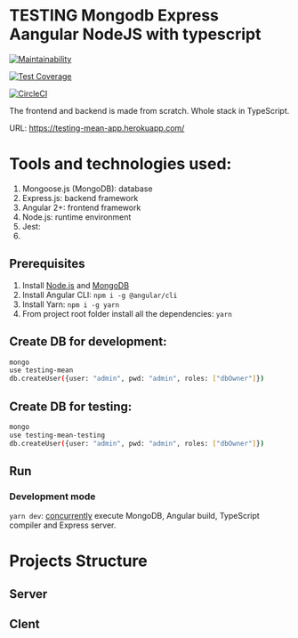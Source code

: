 # TESTING Mongodb Express Aangular NodeJS with typescript
[![Maintainability](https://api.codeclimate.com/v1/badges/20b2eee1ee17705792ca/maintainability)](https://codeclimate.com/github/oshri/sideproject-client/maintainability)

[![Test Coverage](https://api.codeclimate.com/v1/badges/20b2eee1ee17705792ca/test_coverage)](https://codeclimate.com/github/oshri/sideproject-client/test_coverage)

[![CircleCI](https://circleci.com/gh/oshri/sideproject-client/tree/master.svg?style=svg)](https://circleci.com/gh/oshri/sideproject-client/tree/master)

The frontend and backend is made from scratch. Whole stack in TypeScript.

URL: https://testing-mean-app.herokuapp.com/

# Tools and technologies used:

1. Mongoose.js (MongoDB): database
2. Express.js: backend framework
3. Angular 2+: frontend framework
4. Node.js: runtime environment
5. Jest:
6. 


## Prerequisites
1. Install [Node.js](https://nodejs.org) and [MongoDB](https://www.mongodb.com)
2. Install Angular CLI: `npm i -g @angular/cli`
3. Install Yarn: `npm i -g yarn`
3. From project root folder install all the dependencies: `yarn`


## Create DB for development:

```sh
mongo
use testing-mean
db.createUser({user: "admin", pwd: "admin", roles: ["dbOwner"]})
```

## Create DB for testing:

```sh
mongo
use testing-mean-testing
db.createUser({user: "admin", pwd: "admin", roles: ["dbOwner"]})
```

## Run
### Development mode
`yarn dev`: [concurrently](https://github.com/kimmobrunfeldt/concurrently) execute MongoDB, Angular build, TypeScript compiler and Express server.


# Projects Structure
## Server

## Clent
